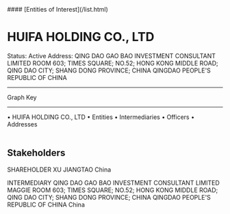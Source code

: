<link rel="stylesheet" type="text/css" href="../../assets/style.css">
#### [Entities of Interest](/list.html)

<style>
body{background-image:url("http://eoi-graphs.s3-website-eu-west-1.amazonaws.com/HUIFA_HOLDING_CO.,_LTD.png");background-repeat: no-repeat;background-size: contain;}
.markdown>p>span{background-color: white;}
</style>

# HUIFA HOLDING CO., LTD
<span>Status: Active
Address: QING DAO GAO BAO INVESTMENT CONSULTANT LIMITED ROOM 603; TIMES SQUARE; NO.52; HONG KONG MIDDLE ROAD; QING DAO CITY; SHANG DONG PROVINCE; CHINA QINGDAO PEOPLE'S REPUBLIC OF CHINA
</span>

---



<div class="legend">
Graph Key
<hr>
<span class="focus">• HUIFA HOLDING CO., LTD</span>
<span class="entity">• Entities</span>
<span class="intermediary">• Intermediaries</span>
<span class="officer">• Officers</span>
<span class="address">• Addresses</span>
</div><br>


## Stakeholders
<span>SHAREHOLDER
XU JIANGTAO
China
</span>

<span>INTERMEDIARY
QING DAO GAO BAO INVESTMENT CONSULTANT LIMITED
MAGGIE ROOM 603; TIMES SQUARE; NO.52; HONG KONG MIDDLE ROAD; QING DAO CITY; SHANG DONG PROVINCE; CHINA QINGDAO PEOPLE'S REPUBLIC OF CHINA
China
</span>


